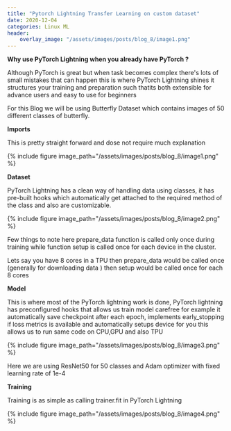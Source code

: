 ```yaml
---
title: "Pytorch Lightning Transfer Learning on custom dataset"
date: 2020-12-04
categories: Linux ML
header:
    overlay_image: "/assets/images/posts/blog_8/image1.png"
---
```

<b>Why use PyTorch Lightning when you already have PyTorch ?</b>

Although PyTorch is great but when task becomes complex there's lots of small mistakes that can happen this is where PyTorch Lightning shines it structures your training and preparation such thatits both extensible for advance users and easy to use for beginners


For this Blog we will be using Butterfly Dataset which contains images of 50 different classes of butterfly.

<b>Imports</b>

This is pretty straight forward and dose not require much explanation    

{% include figure image_path="/assets/images/posts/blog_8/image1.png" %}

<b>Dataset </b>

PyTorch Lightning has a clean way of handling data using classes, it has pre-built  hooks which automatically get attached to the required method of the class and also are customizable. 

{% include figure image_path="/assets/images/posts/blog_8/image2.png" %}

Few things to note here prepare_data function is called only once during training while function setup is called once for each device in the cluster.

Lets say you have 8 cores in a TPU then prepare_data would be called once (generally for downloading data ) then setup would be called once for each 8 cores 


<b>Model</b>

This is where most of the PyTorch lightning work is done, PyTorch lightning has preconfigured hooks that allows us train model carefree for example it automatically save checkpoint after each epoch, implements early_stopping if loss metrics is available and automatically setups device for you this allows us to run same code on CPU,GPU and also TPU 

{% include figure image_path="/assets/images/posts/blog_8/image3.png" %}

Here we are using ResNet50 for 50 classes and Adam optimizer with fixed learning rate of 1e-4


<b>Training</b>

Training is as simple as calling trainer.fit in PyTorch Lightning 

{% include figure image_path="/assets/images/posts/blog_8/image4.png" %}




